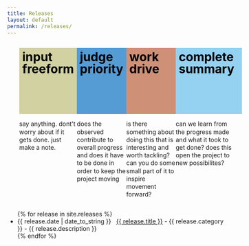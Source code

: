```yaml
---
title: Releases
layout: default
permalink: /releases/
---
```



<div style="width:100%;display:flex;flex-direction:row;justify-content: space-around; max-width: 60em; margin: 2em;">
		<div style="margin: 0 auto;line-height: 2em;width: 10em;">
				<div style="
		background: #d1d1a2; height: 5em; width: 100%; color: black; font-size: 2em; font-weight: bold; padding: 0.25em; margin-bottom: 0.5em;
">input freeform</div>
				<div style="line-height: 1.3em;">say anything.  dont't worry about if it gets done.  just make a note.</div>
		</div>
		<div style="margin: 0 auto;line-height: 2em;width: 10em;">
				<div style="
		background: #559bd4; height: 5em; width: 100%; color: black; font-size: 2em; font-weight: bold; padding: 0.25em; margin-bottom: 0.5em;
">judge priority</div>
				<div style="line-height: 1.3em;">does the observed contribute to overall progress and does it have to be done in order to keep the project moving</div>
		</div>
		<div style="margin: 0 auto;line-height: 2em;width: 10em;">
				<div style="
		background: #ce9178; height: 5em; width: 100%; color: black; font-size: 2em; font-weight: bold; padding: 0.25em; margin-bottom: 0.5em;
">work drive</div>
				<div style="line-height: 1.3em;">is there something about doing this that is interesting and worth tackling? can you do some small part of it to inspire movement forward?</div>
		</div>
		<div style="margin: 0 auto;line-height: 2em;width: 10em;">
				<div style="
		background: #95d1f1; height: 5em; width: 100%; color: black; font-size: 2em; font-weight: bold; padding: 0.25em; margin-bottom: 0.5em;
">complete summary</div>
				<div style="line-height: 1.3em;">can we learn from the progress made and what it took to get done? does this open the project to new possibilites?</div>
		</div>
</div>

<ul>
{% for release in site.releases %}
  <li><span>{{ release.date | date_to_string }}</span> &nbsp; <a href="{{ release.url }}">{{ release.title }}</a> - {{ release.category }} - {{ release.description }}</li>
{% endfor %}
</ul>
